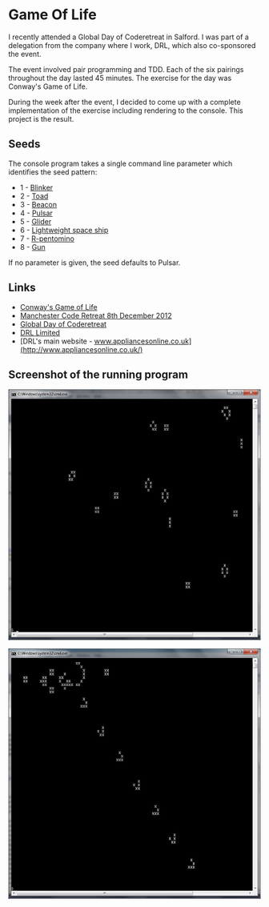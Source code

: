 
# Game Of Life

I recently attended a Global Day of Coderetreat in Salford. I was part of a delegation from the company
where I work, DRL, which also co-sponsored the event.

The event involved pair programming and TDD. Each of the six pairings throughout the day lasted 45 minutes.
The exercise for the day was Conway's Game of Life.

During the week after the event, I decided to come up with a complete implementation of the exercise including
rendering to the console. This project is the result.

## Seeds

The console program takes a single command line parameter which identifies the seed pattern:

* 1 - [Blinker](http://en.wikipedia.org/wiki/File:Game_of_life_blinker.gif)
* 2 - [Toad](http://en.wikipedia.org/wiki/File:Game_of_life_toad.gif)
* 3 - [Beacon](http://en.wikipedia.org/wiki/File:Game_of_life_beacon.gif)
* 4 - [Pulsar](http://en.wikipedia.org/wiki/File:Game_of_life_pulsar.gif)
* 5 - [Glider](http://en.wikipedia.org/wiki/File:Game_of_life_animated_glider.gif)
* 6 - [Lightweight space ship](http://en.wikipedia.org/wiki/File:Game_of_life_animated_LWSS.gif)
* 7 - [R-pentomino](http://en.wikipedia.org/wiki/File:Game_of_life_fpento.svg)
* 8 - [Gun](http://en.wikipedia.org/wiki/File:Game_of_life_glider_gun.svg)

If no parameter is given, the seed defaults to Pulsar.

## Links

* [Conway's Game of Life](http://en.wikipedia.org/wiki/Conway's_Game_of_Life)
* [Manchester Code Retreat 8th December 2012](http://manccoderetreat.eventbrite.com/)
* [Global Day of Coderetreat](http://globalday.coderetreat.org/)
* [DRL Limited](http://www.drllimited.co.uk/)
* [DRL's main website - www.appliancesonline.co.uk](http://www.appliancesonline.co.uk/)

## Screenshot of the running program

![Screenshot1](https://github.com/taylorjg/GameOfLife/raw/master/Images/GameOfLifeAppConsole1.png)

![Screenshot2](https://github.com/taylorjg/GameOfLife/raw/master/Images/GameOfLifeAppConsole2.png)
